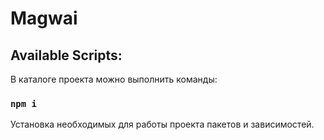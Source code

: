 # Magwai

## Available Scripts:

В каталоге проекта можно выполнить команды:

### `npm i`

Установка необходимых для работы проекта пакетов и зависимостей.
 
